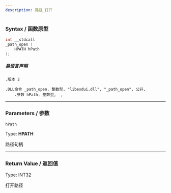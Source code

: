 ```yaml
---
description: 路径_打开
---
```


### Syntax / 函数原型

```C++
int __stdcall 
_path_open (
    HPATH hPath
);
```

##### 易语言声明

```Elang
.版本 2

.DLL命令 _path_open, 整数型, "libexdui.dll", "_path_open", 公开, 
    .参数 hPath, 整数型,  , 

```

---

### Parameters / 参数

`hPath`

Type: **HPATH**

路径句柄

---

### Return Value / 返回值

Type: INT32

打开路径
